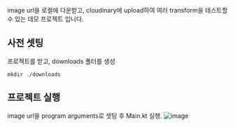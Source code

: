 image url을 로컬에 다운받고, cloudinary에 upload하여 여러 transform을 테스트할 수 있는 데모 프로젝트 입니다.

## 사전 셋팅
프로젝트를 받고, downloads 폴터를 생성
```
mkdir ./downloads
```

## 프로젝트 실행
image url을 program arguments로 셋팅 후 Main.kt 실행.
![image](https://github.com/user-attachments/assets/d6815731-7896-4a14-bddb-2bdfcc3b0a27)

